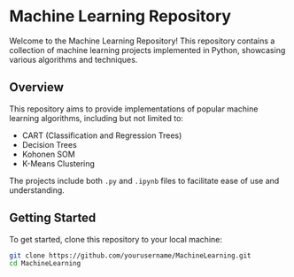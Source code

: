 # Machine Learning Repository

Welcome to the Machine Learning Repository! This repository contains a collection of machine learning projects implemented in Python, showcasing various algorithms and techniques.

## Overview

This repository aims to provide implementations of popular machine learning algorithms, including but not limited to:

- CART (Classification and Regression Trees)
- Decision Trees
- Kohonen SOM
- K-Means Clustering

The projects include both `.py` and `.ipynb` files to facilitate ease of use and understanding.

## Getting Started

To get started, clone this repository to your local machine:

```bash
git clone https://github.com/yourusername/MachineLearning.git
cd MachineLearning

